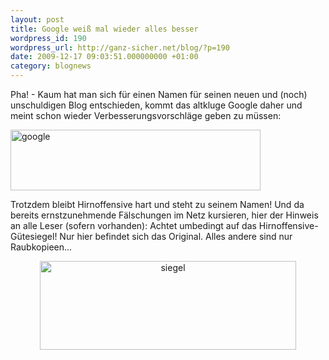 ```yaml
---
layout: post
title: Google weiß mal wieder alles besser
wordpress_id: 190
wordpress_url: http://ganz-sicher.net/blog/?p=190
date: 2009-12-17 09:03:51.000000000 +01:00
category: blognews
---
```

Pha! - Kaum hat man sich für einen Namen für seinen neuen und (noch) unschuldigen Blog entschieden, kommt das altkluge Google daher und meint schon wieder Verbesserungsvorschläge geben zu müssen:

<img class="borderimg" title="google" src="{{site.baseurl}}/wp-content/uploads/google.gif" alt="google" width="400" height="97" />

Trotzdem bleibt Hirnoffensive hart und steht zu seinem Namen! Und da bereits ernstzunehmende Fälschungen im Netz kursieren, hier der Hinweis an alle Leser (sofern vorhanden): Achtet umbedingt auf das Hirnoffensive-Gütesiegel! Nur hier befindet sich das Original. Alles andere sind nur Raubkopieen...
<p style="text-align: center;"><img class="borderimg" title="siegel" src="{{site.baseurl}}/wp-content/uploads/siegel.png" alt="siegel" width="410" height="142" /></p>
